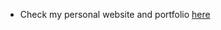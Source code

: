 

- Check my personal website and portfolio [here](https://munene-portfolio.web.app/)

 
 
 
 
 
 
 
 
 



  
